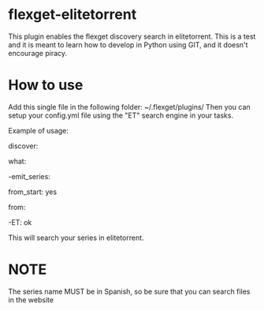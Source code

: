 flexget-elitetorrent
====================

This plugin enables the flexget discovery search in elitetorrent. 
This is a test and it is meant to learn how to develop in Python using GIT, and it doesn't encourage piracy.

How to use
====================
Add this single file in the following folder: ~/.flexget/plugins/
Then you can setup your config.yml file using the "ET" search engine in your tasks.

Example of usage:


discover:

what:

-emit_series:

from_start: yes

from:

  -ET: ok


This will search your series in elitetorrent. 

NOTE
==================
The series name MUST be in Spanish, so be sure that you can search files in the website
